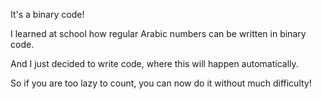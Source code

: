 It's a binary code! 

I learned at school how regular Arabic numbers can be written in binary code.

And I just decided to write code, where this will happen automatically.

So if you are too lazy to count, you can now do it without much difficulty!

